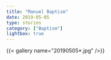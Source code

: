 ```yaml
---
title: "Manuel Baptism"
date: 2019-05-05
type: stories
category: ["Baptism"]
lightbox: true
---
```


{{< gallery name="20190505*.jpg" />}}
